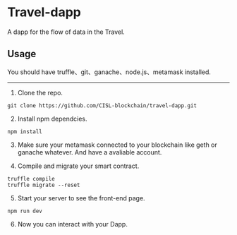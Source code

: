 # Travel-dapp
A dapp for the flow of data in the Travel.
## Usage
You should have truffle、git、ganache、node.js、metamask installed.
<hr>

1. Clone the repo.

```
git clone https://github.com/CISL-blockchain/travel-dapp.git
```

2. Install npm dependcies.

```
npm install
```

3. Make sure your metamask connected to your blockchain like geth or ganache whatever. And have a avaliable account.

4. Compile and migrate your smart contract.
```
truffle compile
truffle migrate --reset
```
5. Start your server to see the front-end page.
```
npm run dev
```

6. Now you can interact with your Dapp.

